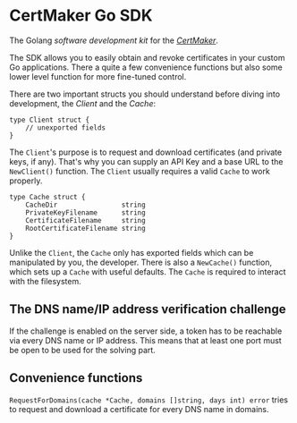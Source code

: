 # CertMaker Go SDK

The Golang *software development kit* for the *[CertMaker](https://github.com/KaiserWerk/CertMaker)*.

The SDK allows you to easily obtain and revoke certificates in your custom Go applications. There a quite a few
convenience functions but also some lower level function for more fine-tuned control.

There are two important structs you should understand before diving into development, the *Client* and the *Cache*:

```golang
type Client struct {
	// unexported fields
}
```

The ``Client``'s purpose is to request and download certificates (and private keys, if any). That's why you can supply
an API Key and a base URL to the ``NewClient()`` function. The ``Client`` usually requires a valid ``Cache`` to work
properly.

```golang
type Cache struct {
    CacheDir                string
    PrivateKeyFilename      string
    CertificateFilename     string
    RootCertificateFilename string
}
```

Unlike the ``Client``, the ``Cache`` only has exported fields which can be manipulated by you, the developer.
There is also a ``NewCache()`` function, which sets up a ``Cache`` with useful defaults. The ``Cache`` is required
to interact with the filesystem.

## The DNS name/IP address verification challenge

If the challenge is enabled on the server side, a token has to be reachable via every DNS name or IP
address. This means that at least one port must be open to be used for the solving part.

## Convenience functions

``RequestForDomains(cache *Cache, domains []string, days int) error`` tries to request and download a certificate for 
every DNS name in domains.